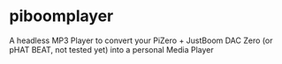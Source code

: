 # piboomplayer
A headless MP3 Player to convert your PiZero + JustBoom DAC Zero (or pHAT BEAT, not tested yet) into a personal Media Player
